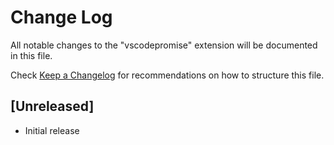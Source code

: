# Change Log

All notable changes to the "vscodepromise" extension will be documented in this file.

Check [Keep a Changelog](http://keepachangelog.com/) for recommendations on how to structure this file.

## [Unreleased]

- Initial release